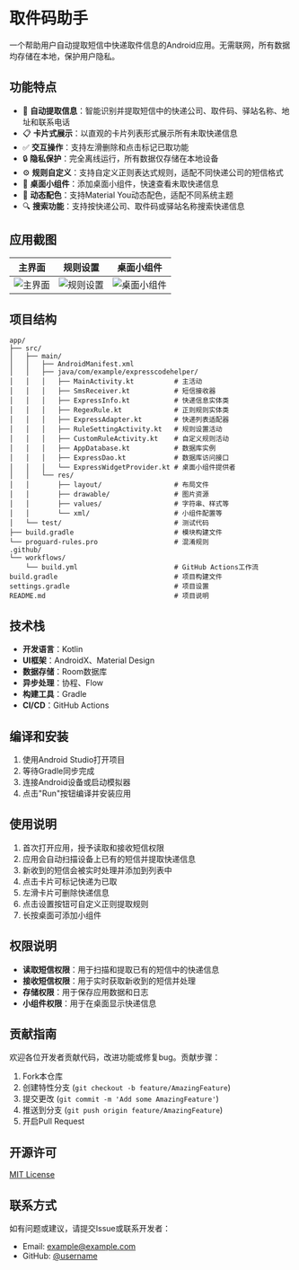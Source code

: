 # 取件码助手

一个帮助用户自动提取短信中快递取件信息的Android应用。无需联网，所有数据均存储在本地，保护用户隐私。

## 功能特点
- 📱 **自动提取信息**：智能识别并提取短信中的快递公司、取件码、驿站名称、地址和联系电话
- 📋 **卡片式展示**：以直观的卡片列表形式展示所有未取快递信息
- ✅ **交互操作**：支持左滑删除和点击标记已取功能
- 🔒 **隐私保护**：完全离线运行，所有数据仅存储在本地设备
- ⚙️ **规则自定义**：支持自定义正则表达式规则，适配不同快递公司的短信格式
- 📌 **桌面小组件**：添加桌面小组件，快速查看未取快递信息
- 🎨 **动态配色**：支持Material You动态配色，适配不同系统主题
- 🔍 **搜索功能**：支持按快递公司、取件码或驿站名称搜索快递信息

## 应用截图
<!-- 请添加应用截图 -->
| 主界面 | 规则设置 | 桌面小组件 |
|--------|----------|------------|
| ![主界面](screenshots/main.png) | ![规则设置](screenshots/settings.png) | ![桌面小组件](screenshots/widget.png) |

## 项目结构
```
app/
├── src/
│   ├── main/
│   │   ├── AndroidManifest.xml
│   │   ├── java/com/example/expresscodehelper/
│   │   │   ├── MainActivity.kt          # 主活动
│   │   │   ├── SmsReceiver.kt           # 短信接收器
│   │   │   ├── ExpressInfo.kt           # 快递信息实体类
│   │   │   ├── RegexRule.kt             # 正则规则实体类
│   │   │   ├── ExpressAdapter.kt        # 快递列表适配器
│   │   │   ├── RuleSettingActivity.kt   # 规则设置活动
│   │   │   ├── CustomRuleActivity.kt    # 自定义规则活动
│   │   │   ├── AppDatabase.kt           # 数据库实例
│   │   │   ├── ExpressDao.kt            # 数据库访问接口
│   │   │   └── ExpressWidgetProvider.kt # 桌面小组件提供者
│   │   └── res/
│   │       ├── layout/                  # 布局文件
│   │       ├── drawable/                # 图片资源
│   │       ├── values/                  # 字符串、样式等
│   │       └── xml/                     # 小组件配置等
│   └── test/                            # 测试代码
├── build.gradle                         # 模块构建文件
└── proguard-rules.pro                   # 混淆规则
.github/
└── workflows/
    └── build.yml                        # GitHub Actions工作流
build.gradle                             # 项目构建文件
settings.gradle                          # 项目设置
README.md                                # 项目说明
```

## 技术栈
- **开发语言**：Kotlin
- **UI框架**：AndroidX、Material Design
- **数据存储**：Room数据库
- **异步处理**：协程、Flow
- **构建工具**：Gradle
- **CI/CD**：GitHub Actions

## 编译和安装
1. 使用Android Studio打开项目
2. 等待Gradle同步完成
3. 连接Android设备或启动模拟器
4. 点击"Run"按钮编译并安装应用

## 使用说明
1. 首次打开应用，授予读取和接收短信权限
2. 应用会自动扫描设备上已有的短信并提取快递信息
3. 新收到的短信会被实时处理并添加到列表中
4. 点击卡片可标记快递为已取
5. 左滑卡片可删除快递信息
6. 点击设置按钮可自定义正则提取规则
7. 长按桌面可添加小组件

## 权限说明
- **读取短信权限**：用于扫描和提取已有的短信中的快递信息
- **接收短信权限**：用于实时获取新收到的短信并处理
- **存储权限**：用于保存应用数据和日志
- **小组件权限**：用于在桌面显示快递信息

## 贡献指南
欢迎各位开发者贡献代码，改进功能或修复bug。贡献步骤：
1. Fork本仓库
2. 创建特性分支 (`git checkout -b feature/AmazingFeature`)
3. 提交更改 (`git commit -m 'Add some AmazingFeature'`)
4. 推送到分支 (`git push origin feature/AmazingFeature`)
5. 开启Pull Request

## 开源许可
[MIT License](LICENSE)

## 联系方式
如有问题或建议，请提交Issue或联系开发者：
- Email: example@example.com
- GitHub: [@username](https://github.com/username)